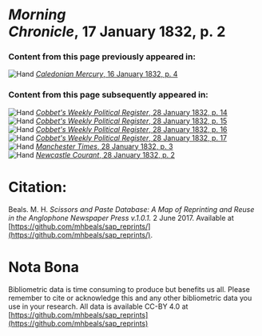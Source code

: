 # *Morning Chronicle*, 17 January 1832, p. 2  
  
### Content from this page previously appeared in:  
![Hand](http://scissorsandpaste.net/wp-content/uploads/2017/06/smallhandpointer.png) [*Caledonian Mercury*, 16 January 1832, p. 4](https://mhbeals.github.io/sap_html/Caledonian-Mercury/Caledonian-Mercury-16-January-1832-p-4)  
  
### Content from this page subsequently appeared in:  
![Hand](http://scissorsandpaste.net/wp-content/uploads/2017/06/smallhandpointer.png) [*Cobbet's Weekly Political Register*, 28 January 1832, p. 14](https://mhbeals.github.io/sap_html/Cobbet's-Weekly-Political-Register/Cobbet's-Weekly-Political-Register-28-January-1832-p-14)  
![Hand](http://scissorsandpaste.net/wp-content/uploads/2017/06/smallhandpointer.png) [*Cobbet's Weekly Political Register*, 28 January 1832, p. 15](https://mhbeals.github.io/sap_html/Cobbet's-Weekly-Political-Register/Cobbet's-Weekly-Political-Register-28-January-1832-p-15)  
![Hand](http://scissorsandpaste.net/wp-content/uploads/2017/06/smallhandpointer.png) [*Cobbet's Weekly Political Register*, 28 January 1832, p. 16](https://mhbeals.github.io/sap_html/Cobbet's-Weekly-Political-Register/Cobbet's-Weekly-Political-Register-28-January-1832-p-16)  
![Hand](http://scissorsandpaste.net/wp-content/uploads/2017/06/smallhandpointer.png) [*Cobbet's Weekly Political Register*, 28 January 1832, p. 17](https://mhbeals.github.io/sap_html/Cobbet's-Weekly-Political-Register/Cobbet's-Weekly-Political-Register-28-January-1832-p-17)  
![Hand](http://scissorsandpaste.net/wp-content/uploads/2017/06/smallhandpointer.png) [*Manchester Times*, 28 January 1832, p. 3](https://mhbeals.github.io/sap_html/Manchester-Times/Manchester-Times-28-January-1832-p-3)  
![Hand](http://scissorsandpaste.net/wp-content/uploads/2017/06/smallhandpointer.png) [*Newcastle Courant*, 28 January 1832, p. 2](https://mhbeals.github.io/sap_html/Newcastle-Courant/Newcastle-Courant-28-January-1832-p-2)  


# Citation: 

Beals. M. H. *Scissors and Paste Database: A Map of Reprinting and Reuse in the Anglophone Newspaper Press v.1.0.1.* 2 June 2017. Available at [https://github.com/mhbeals/sap_reprints/](https://github.com/mhbeals/sap_reprints/). 

# Nota Bona

Bibliometric data is time consuming to produce but benefits us all. Please remember to cite or acknowledge this and any other bibliometric data you use in your research. All data is available CC-BY 4.0 at [https://github.com/mhbeals/sap_reprints](https://github.com/mhbeals/sap_reprints)